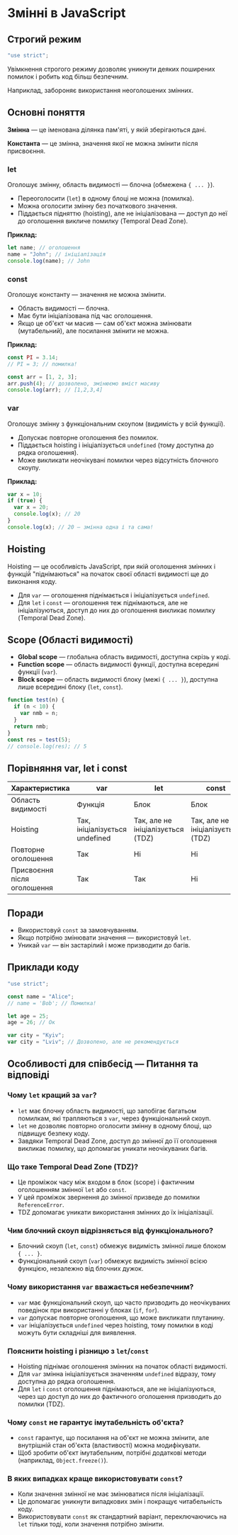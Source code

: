 # Змінні в JavaScript

## Строгий режим

```js
"use strict";
```

Увімкнення строгого режиму дозволяє уникнути деяких поширених помилок і робить код більш безпечним.

Наприклад, забороняє використання неоголошених змінних.

## Основні поняття

**Змінна** — це іменована ділянка пам'яті, у якій зберігаються дані.

**Константа** — це змінна, значення якої не можна змінити після присвоєння.

### let

Оголошує змінну, область видимості — блочна (обмежена `{ ... }`).

- Переоголосити (`let`) в одному блоці не можна (помилка).
- Можна оголосити змінну без початкового значення.
- Піддається підняттю (hoisting), але не ініціалізована — доступ до неї до оголошення викличе помилку (Temporal Dead Zone).

**Приклад:**

```js
let name; // оголошення
name = "John"; // ініціалізація
console.log(name); // John
```

### const

Оголошує константу — значення не можна змінити.

- Область видимості — блочна.
- Має бути ініціалізована під час оголошення.
- Якщо це об'єкт чи масив — сам об'єкт можна змінювати (мутабельний), але посилання змінити не можна.

**Приклад:**

```js
const PI = 3.14;
// PI = 3; // помилка!

const arr = [1, 2, 3];
arr.push(4); // дозволено, змінюємо вміст масиву
console.log(arr); // [1,2,3,4]
```

### var

Оголошує змінну з функціональним скоупом (видимість у всій функції).

- Допускає повторне оголошення без помилок.
- Піддається hoisting і ініціалізується `undefined` (тому доступна до рядка оголошення).
- Може викликати неочікувані помилки через відсутність блочного скоупу.

**Приклад:**

```js
var x = 10;
if (true) {
  var x = 20;
  console.log(x); // 20
}
console.log(x); // 20 — змінна одна і та сама!
```

## Hoisting

Hoisting — це особливість JavaScript, при якій оголошення змінних і функцій "піднімаються" на початок своєї області видимості ще до виконання коду.

- Для `var` — оголошення піднімається і ініціалізується `undefined`.
- Для `let` і `const` — оголошення теж піднімаються, але не ініціалізуються, доступ до них до оголошення викликає помилку (Temporal Dead Zone).

## Scope (Області видимості)

- **Global scope** — глобальна область видимості, доступна скрізь у коді.
- **Function scope** — область видимості функції, доступна всередині функції (`var`).
- **Block scope** — область видимості блоку (межі `{ ... }`), доступна лише всередині блоку (`let`, `const`).

```js
function test(n) {
  if (n < 10) {
    var nmb = n;
  }
  return nmb;
}
const res = test(5);
// console.log(res); // 5
```

## Порівняння var, let і const

| Характеристика              | var                            | let                               | const                             |
| --------------------------- | ------------------------------ | --------------------------------- | --------------------------------- |
| Область видимості           | Функція                        | Блок                              | Блок                              |
| Hoisting                    | Так, ініціалізується undefined | Так, але не ініціалізується (TDZ) | Так, але не ініціалізується (TDZ) |
| Повторне оголошення         | Так                            | Ні                                | Ні                                |
| Присвоєння після оголошення | Так                            | Так                               | Ні                                |

## Поради

- Використовуй `const` за замовчуванням.
- Якщо потрібно змінювати значення — використовуй `let`.
- Уникай `var` — він застарілий і може призводити до багів.

## Приклади коду

```js
"use strict";

const name = "Alice";
// name = 'Bob'; // Помилка!

let age = 25;
age = 26; // Ок

var city = "Kyiv";
var city = "Lviv"; // Дозволено, але не рекомендується
```

## Особливості для співбесід — Питання та відповіді

### Чому `let` кращий за `var`?

- `let` має блочну область видимості, що запобігає багатьом помилкам, які трапляються з `var`, через функціональний скоуп.
- `let` не дозволяє повторно оголосити змінну в одному блоці, що підвищує безпеку коду.
- Завдяки Temporal Dead Zone, доступ до змінної до її оголошення викликає помилку, що допомагає уникати неочікуваних багів.

### Що таке Temporal Dead Zone (TDZ)?

- Це проміжок часу між входом в блок (scope) і фактичним оголошенням змінної `let` або `const`.
- У цей проміжок звернення до змінної призведе до помилки `ReferenceError`.
- TDZ допомагає уникати використання змінних до їх ініціалізації.

### Чим блочний скоуп відрізняється від функціонального?

- Блочний скоуп (`let`, `const`) обмежує видимість змінної лише блоком `{ ... }`.
- Функціональний скоуп (`var`) обмежує видимість змінної всією функцією, незалежно від блочних дужок.

### Чому використання `var` вважається небезпечним?

- `var` має функціональний скоуп, що часто призводить до неочікуваних поведінок при використанні у блоках (`if`, `for`).
- `var` допускає повторне оголошення, що може викликати плутанину.
- `var` ініціалізується `undefined` через hoisting, тому помилки в коді можуть бути складніші для виявлення.

### Пояснити hoisting і різницю з `let`/`const`

- Hoisting піднімає оголошення змінних на початок області видимості.
- Для `var` змінна ініціалізується значенням `undefined` відразу, тому доступна до рядка оголошення.
- Для `let` і `const` оголошення піднімаються, але не ініціалізуються, через що доступ до них до фактичного оголошення призводить до помилки (TDZ).

### Чому `const` не гарантує імутабельність об'єкта?

- `const` гарантує, що посилання на об'єкт не можна змінити, але внутрішній стан об'єкта (властивості) можна модифікувати.
- Щоб зробити об'єкт імутабельним, потрібні додаткові методи (наприклад, `Object.freeze()`).

### В яких випадках краще використовувати `const`?

- Коли значення змінної не має змінюватися після ініціалізації.
- Це допомагає уникнути випадкових змін і покращує читабельність коду.
- Використовувати `const` як стандартний варіант, переключаючись на `let` тільки тоді, коли значення потрібно змінити.
